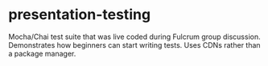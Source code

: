 # presentation-testing

Mocha/Chai test suite that was live coded during Fulcrum group discussion. Demonstrates how beginners can start writing tests. Uses CDNs rather than a package manager.

